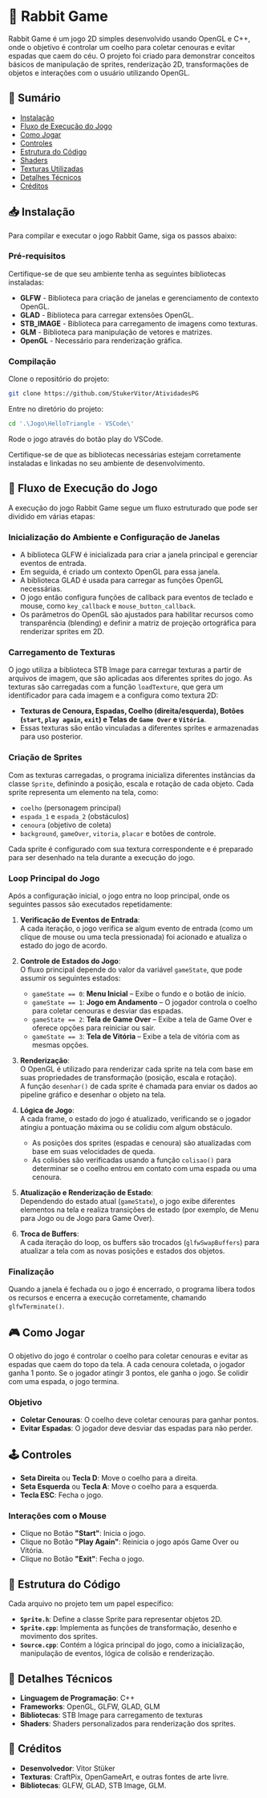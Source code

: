 # 🐰 Rabbit Game

Rabbit Game é um jogo 2D simples desenvolvido usando OpenGL e C++, onde o objetivo é controlar um coelho para coletar cenouras e evitar espadas que caem do céu. O projeto foi criado para demonstrar conceitos básicos de manipulação de sprites, renderização 2D, transformações de objetos e interações com o usuário utilizando OpenGL.

## 📜 Sumário

- [Instalação](#instalação)
- [Fluxo de Execução do Jogo](#fluxo-de-execução-do-jogo)
- [Como Jogar](#como-jogar)
- [Controles](#controles)
- [Estrutura do Código](#estrutura-do-código)
- [Shaders](#shaders)
- [Texturas Utilizadas](#texturas-utilizadas)
- [Detalhes Técnicos](#detalhes-técnicos)
- [Créditos](#créditos)

## 📥 Instalação

Para compilar e executar o jogo Rabbit Game, siga os passos abaixo:

### Pré-requisitos

Certifique-se de que seu ambiente tenha as seguintes bibliotecas instaladas:

- **GLFW** - Biblioteca para criação de janelas e gerenciamento de contexto OpenGL.
- **GLAD** - Biblioteca para carregar extensões OpenGL.
- **STB_IMAGE** - Biblioteca para carregamento de imagens como texturas.
- **GLM** - Biblioteca para manipulação de vetores e matrizes.
- **OpenGL** - Necessário para renderização gráfica.

### Compilação

Clone o repositório do projeto:

```bash
git clone https://github.com/StukerVitor/AtividadesPG
```

Entre no diretório do projeto:

```bash
cd '.\Jogo\HelloTriangle - VSCode\'
```

Rode o jogo através do botão play do VSCode.

Certifique-se de que as bibliotecas necessárias estejam corretamente instaladas e linkadas no seu ambiente de desenvolvimento.

## 🔄 Fluxo de Execução do Jogo

A execução do jogo Rabbit Game segue um fluxo estruturado que pode ser dividido em várias etapas:

### Inicialização do Ambiente e Configuração de Janelas

- A biblioteca GLFW é inicializada para criar a janela principal e gerenciar eventos de entrada.
- Em seguida, é criado um contexto OpenGL para essa janela.
- A biblioteca GLAD é usada para carregar as funções OpenGL necessárias.
- O jogo então configura funções de callback para eventos de teclado e mouse, como `key_callback` e `mouse_button_callback`.
- Os parâmetros do OpenGL são ajustados para habilitar recursos como transparência (blending) e definir a matriz de projeção ortográfica para renderizar sprites em 2D.

### Carregamento de Texturas

O jogo utiliza a biblioteca STB Image para carregar texturas a partir de arquivos de imagem, que são aplicadas aos diferentes sprites do jogo. As texturas são carregadas com a função `loadTexture`, que gera um identificador para cada imagem e a configura como textura 2D:

- **Texturas de Cenoura, Espadas, Coelho (direita/esquerda), Botões (`start`, `play again`, `exit`) e Telas de `Game Over` e `Vitória`**.
- Essas texturas são então vinculadas a diferentes sprites e armazenadas para uso posterior.

### Criação de Sprites

Com as texturas carregadas, o programa inicializa diferentes instâncias da classe `Sprite`, definindo a posição, escala e rotação de cada objeto. Cada sprite representa um elemento na tela, como:

- `coelho` (personagem principal)
- `espada_1` e `espada_2` (obstáculos)
- `cenoura` (objetivo de coleta)
- `background`, `gameOver`, `vitoria`, `placar` e botões de controle.

Cada sprite é configurado com sua textura correspondente e é preparado para ser desenhado na tela durante a execução do jogo.

### Loop Principal do Jogo

Após a configuração inicial, o jogo entra no loop principal, onde os seguintes passos são executados repetidamente:

1. **Verificação de Eventos de Entrada**:  
   A cada iteração, o jogo verifica se algum evento de entrada (como um clique de mouse ou uma tecla pressionada) foi acionado e atualiza o estado do jogo de acordo.

2. **Controle de Estados do Jogo**:  
   O fluxo principal depende do valor da variável `gameState`, que pode assumir os seguintes estados:

   - `gameState == 0`: **Menu Inicial** – Exibe o fundo e o botão de início.
   - `gameState == 1`: **Jogo em Andamento** – O jogador controla o coelho para coletar cenouras e desviar das espadas.
   - `gameState == 2`: **Tela de Game Over** – Exibe a tela de Game Over e oferece opções para reiniciar ou sair.
   - `gameState == 3`: **Tela de Vitória** – Exibe a tela de vitória com as mesmas opções.

3. **Renderização**:  
   O OpenGL é utilizado para renderizar cada sprite na tela com base em suas propriedades de transformação (posição, escala e rotação).  
   A função `desenhar()` de cada sprite é chamada para enviar os dados ao pipeline gráfico e desenhar o objeto na tela.

4. **Lógica de Jogo**:  
   A cada frame, o estado do jogo é atualizado, verificando se o jogador atingiu a pontuação máxima ou se colidiu com algum obstáculo.

   - As posições dos sprites (espadas e cenoura) são atualizadas com base em suas velocidades de queda.
   - As colisões são verificadas usando a função `colisao()` para determinar se o coelho entrou em contato com uma espada ou uma cenoura.

5. **Atualização e Renderização de Estado**:  
   Dependendo do estado atual (`gameState`), o jogo exibe diferentes elementos na tela e realiza transições de estado (por exemplo, de Menu para Jogo ou de Jogo para Game Over).

6. **Troca de Buffers**:  
   A cada iteração do loop, os buffers são trocados (`glfwSwapBuffers`) para atualizar a tela com as novas posições e estados dos objetos.

### Finalização

Quando a janela é fechada ou o jogo é encerrado, o programa libera todos os recursos e encerra a execução corretamente, chamando `glfwTerminate()`.

## 🎮 Como Jogar

O objetivo do jogo é controlar o coelho para coletar cenouras e evitar as espadas que caem do topo da tela. A cada cenoura coletada, o jogador ganha 1 ponto. Se o jogador atingir 3 pontos, ele ganha o jogo. Se colidir com uma espada, o jogo termina.

### Objetivo

- **Coletar Cenouras**: O coelho deve coletar cenouras para ganhar pontos.
- **Evitar Espadas**: O jogador deve desviar das espadas para não perder.

## 🕹️ Controles

- **Seta Direita** ou **Tecla D**: Move o coelho para a direita.
- **Seta Esquerda** ou **Tecla A**: Move o coelho para a esquerda.
- **Tecla ESC**: Fecha o jogo.

### Interações com o Mouse

- Clique no Botão **"Start"**: Inicia o jogo.
- Clique no Botão **"Play Again"**: Reinicia o jogo após Game Over ou Vitória.
- Clique no Botão **"Exit"**: Fecha o jogo.

## 📂 Estrutura do Código

Cada arquivo no projeto tem um papel específico:

- **`Sprite.h`**: Define a classe Sprite para representar objetos 2D.
- **`Sprite.cpp`**: Implementa as funções de transformação, desenho e movimento dos sprites.
- **`Source.cpp`**: Contém a lógica principal do jogo, como a inicialização, manipulação de eventos, lógica de colisão e renderização.

## 📜 Detalhes Técnicos

- **Linguagem de Programação**: C++
- **Frameworks**: OpenGL, GLFW, GLAD, GLM
- **Bibliotecas**: STB Image para carregamento de texturas
- **Shaders**: Shaders personalizados para renderização dos sprites.

## 🙌 Créditos

- **Desenvolvedor**: Vitor Stüker
- **Texturas**: CraftPix, OpenGameArt, e outras fontes de arte livre.
- **Bibliotecas**: GLFW, GLAD, STB Image, GLM.

